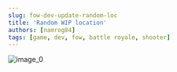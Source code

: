 ```yaml
---
slug: fow-dev-update-random-loc
title: 'Random WIP location'
authors: [namrog84]
tags: [game, dev, fow, battle royale, shooter]
---
```



![image_0](img/0024476ea261575f99a6f3448a96b67b69944d266e9deaa52382a1ef5d2b634e.png)  
